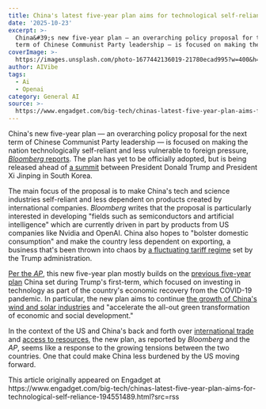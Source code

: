 ```yaml
---
title: China's latest five-year plan aims for technological self-reliance
date: '2025-10-23'
excerpt: >-
  China&#39;s new five-year plan — an overarching policy proposal for the next
  term of Chinese Communist Party leadership — is focused on making the nat...
coverImage: >-
  https://images.unsplash.com/photo-1677442136019-21780ecad995?w=400&h=200&fit=crop&auto=format
author: AIVibe
tags:
  - Ai
  - Openai
category: General AI
source: >-
  https://www.engadget.com/big-tech/chinas-latest-five-year-plan-aims-for-technological-self-reliance-194551489.html?src=rss
---
```

<p>China&#39;s new five-year plan — an overarching policy proposal for the next term of Chinese Communist Party leadership — is focused on making the nation technologically self-reliant and less vulnerable to foreign pressure, <a target="_blank" class="link" href="https://www.bloomberg.com/news/articles/2025-10-23/china-deepens-bid-for-tech-self-reliance-in-new-development-plan" data-i13n="cpos:1;pos:1"><em>Bloomberg</em> reports</a>. The plan has yet to be officially adopted, but is being released ahead of <a target="_blank" class="link" href="https://www.reuters.com/world/us/ustr-greer-treasurys-bessent-heading-malaysia-talks-with-chinese-counterparts-2025-10-22/" data-i13n="cpos:2;pos:1">a summit</a> between President Donald Trump and President Xi Jinping in South Korea.</p><p>The main focus of the proposal is to make China&#39;s tech and science industries self-reliant and less dependent on products created by international companies. <em>Bloomberg</em> writes that the proposal is particularly interested in developing &quot;fields such as semiconductors and artificial intelligence&quot; which are currently driven in part by products from US companies like Nvidia and OpenAI. China also hopes to &quot;bolster domestic consumption&quot; and make the country less dependent on exporting, a business that&#39;s been thrown into chaos by <a target="_blank" class="link" href="https://www.engadget.com/mobile/smartphones/trump-threatens-a-25-percent-tariff-on-all-smartphones-not-made-in-the-us-195122531.html" data-i13n="cpos:3;pos:1">a fluctuating tariff regime</a> set by the Trump administration.&nbsp;</p><p><a target="_blank" class="link" href="https://apnews.com/article/china-communist-party-fourth-plenum-five-year-plan-9596d3180c06497f42b45a9a4fff6ab9" data-i13n="cpos:4;pos:1">Per the <em>AP</em></a>, this new five-year plan mostly builds on the <a target="_blank" class="link" href="https://www.engadget.com/china-five-year-plan-for-technology-225618577.html" data-i13n="cpos:5;pos:1">previous five-year plan</a> China set during Trump&#39;s first-term, which focused on investing in technology as part of the country&#39;s economic recovery from the COVID-19 pandemic. In particular, the new plan aims to continue <a target="_blank" class="link" href="https://www.theguardian.com/world/2025/jun/26/china-breaks-more-records-with-massive-build-up-of-wind-and-solar-power" data-i13n="cpos:6;pos:1">the growth of China&#39;s wind and solar industries</a> and &quot;accelerate the all-out green transformation of economic and social development.&quot;</p><p>In the context of the US and China&#39;s back and forth over <a target="_blank" class="link" href="https://www.engadget.com/ai/nvidia-may-give-us-government-a-cut-of-its-profits-to-sell-ai-chips-to-china-120003260.html" data-i13n="cpos:7;pos:1">international trade</a> and <a target="_blank" class="link" href="https://www.reuters.com/world/china/china-tightens-rare-earth-export-controls-2025-10-09/" data-i13n="cpos:8;pos:1">access to resources</a>, the new plan, as reported by <em>Bloomberg</em> and the <em>AP</em>, seems like a response to the growing tensions between the two countries. One that could make China less burdened by the US moving forward.</p>This article originally appeared on Engadget at https://www.engadget.com/big-tech/chinas-latest-five-year-plan-aims-for-technological-self-reliance-194551489.html?src=rss
